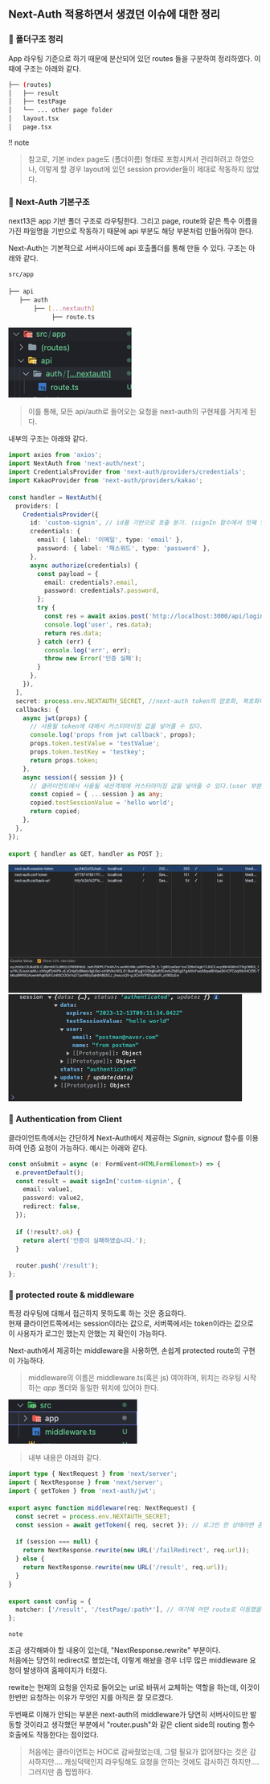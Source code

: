 ## Next-Auth 적용하면서 생겼던 이슈에 대한 정리

### 🤔 폴더구조 정리

App 라우팅 기준으로 하기 때문에 분산되어 있던 routes 들을 구분하여 정리하였다. 이 때에 구조는 아래와 같다.

```bash
├── (routes)
│   ├── result
│   ├── testPage
│   └── ... other page folder
│   layout.tsx
│   page.tsx
```

!! note

> 참고로, 기본 index page도 (폴더이름) 형태로 포함시켜서 관리하려고 하였으나, 이렇게 할 경우 layout에 있던 session provider들이 제대로 작동하지 않았다.

### 🤔 Next-Auth 기본구조

next13은 app 기반 폴더 구조로 라우팅한다. 그리고 page, route와 같은 특수 이름을 가진 파일명을 기반으로 작동하기 때문에 api 부분도 해당 부분처럼 만들어줘야 한다.

Next-Auth는 기본적으로 서버사이드에 api 호출폴더를 통해 만들 수 있다. 구조는 아래와 같다.

```bash
src/app

├── api
   ├── auth
       ├── [...nextauth]
            ├── route.ts
```

![next-auth folder](/public/images/next-auth.png)

> 이를 통해, 모든 api/auth로 들어오는 요청을 next-auth의 구현체를 거치게 된다.

내부의 구조는 아래와 같다.

```ts
import axios from 'axios';
import NextAuth from 'next-auth/next';
import CredentialsProvider from 'next-auth/providers/credentials';
import KakaoProvider from 'next-auth/providers/kakao';

const handler = NextAuth({
  providers: [
    CredentialsProvider({
      id: 'custom-signin', // id를 기반으로 호출 분기. (signIn 함수에서 첫째 인자로 들어가는 부분)
      credentials: {
        email: { label: '이메일', type: 'email' },
        password: { label: '패스워드', type: 'password' },
      },
      async authorize(credentials) {
        const payload = {
          email: credentials?.email,
          password: credentials?.password,
        };
        try {
          const res = await axios.post('http://localhost:3000/api/login', payload);
          console.log('user', res.data);
          return res.data;
        } catch (err) {
          console.log('err', err);
          throw new Error('인증 실패');
        }
      },
    }),
  ],
  secret: process.env.NEXTAUTH_SECRET, //next-auth token의 암호화, 복호화에 사용되는 값 / 여기에 정의 안하고 .env에 NEXTAUTH_SECRET 값이 존재한다면 해당 값 사용한다.
  callbacks: {
    async jwt(props) {
      // 사용될 token에 대해서 커스터마이징 값을 넣어줄 수 있다.
      console.log('props from jwt callback', props);
      props.token.testValue = 'testValue';
      props.token.testKey = 'testkey';
      return props.token;
    },
    async session({ session }) {
      // 클라이언트에서 사용될 세션객체에 커스터마이징 값을 넣어줄 수 있다.(user 부분에. 단 타입스크립트를 쓸 경우 session 부분의 타입이 한정적이라 필요한 타입으로 assertion 해서 쓰면 좋다.)
      const copied = { ...session } as any;
      copied.testSessionValue = 'hello world';
      return copied;
    },
  },
});

export { handler as GET, handler as POST };
```

![session token](/public/images/session-token.png)
![session token](/public/images/session.png)

### 🤔 Authentication from Client

클라이언트측에서는 간단하게 Next-Auth에서 제공하는 _Signin_, _signout_ 함수를 이용하여 인증 요청이 가능하다.
예시는 아래와 같다.

```ts
const onSubmit = async (e: FormEvent<HTMLFormElement>) => {
  e.preventDefault();
  const result = await signIn('custom-signin', {
    email: value1,
    password: value2,
    redirect: false,
  });

  if (!result?.ok) {
    return alert('인증이 실패하였습니다.');
  }

  router.push('/result');
};
```

### 🤔 protected route & middleware

특정 라우팅에 대해서 접근하지 못하도록 하는 것은 중요하다.<br/>
현재 클라이언트쪽에서는 session이라는 값으로, 서버쪽에서는 token이라는 값으로 이 사용자가 로그인 했는지 안했는 지 확인이 가능하다.

Next-auth에서 제공하는 middleware을 사용하면, 손쉽게 protected route의 구현이 가능하다.

> middleware의 이름은 middleware.ts(혹은 js) 여야하며, 위치는 라우팅 시작하는 _app_ 폴더와 동일한 위치에 있어야 한다.

![session token](/public/images/middleware1.png)

> 내부 내용은 아래와 같다.

```ts
import type { NextRequest } from 'next/server';
import { NextResponse } from 'next/server';
import { getToken } from 'next-auth/jwt';

export async function middleware(req: NextRequest) {
  const secret = process.env.NEXTAUTH_SECRET;
  const session = await getToken({ req, secret }); // 로그인 한 상태라면 존재.

  if (session === null) {
    return NextResponse.rewrite(new URL('/failRedirect', req.url));
  } else {
    return NextResponse.rewrite(new URL('/result', req.url));
  }
}

export const config = {
  matcher: ['/result', '/testPage/:path*'], // 여기에 어떤 route로 이동했을 때 이 미들웨어가 발동하도록 할 건지 정해줄 수 있다.
};
```

`note`

조금 생각해봐야 할 내용이 있는데, "NextResponse.rewrite" 부분이다. <br/> 처음에는 당연히 redirect로 했었는데, 이렇게 해놨을 경우 너무 많은 middleware 요청이 발생하여 홈페이지가 터졌다.

rewite는 현재의 요청을 인자로 들어오는 url로 바꿔서 교체하는 역할을 하는데, 이것이 한번만 요청하는 이유가 무엇인 지를 아직은 잘 모르겠다.

두번째로 이해가 안되는 부분은 next-auth의 middleware가 당연히 서버사이드만 발동할 것이라고 생각했던 부분에서 "router.push"와 같은 client side의 routing 함수 호출에도 작동한다는 점이었다.

> 처음에는 클라이언트는 HOC로 감싸줬었는데, 그럴 필요가 없어졌다는 것은 감사하지만.... 캐싱덕택인지 라우팅해도 요청을 안하는 것에도 감사하긴 하지만.... 그러지만 좀 찝찝하다.
